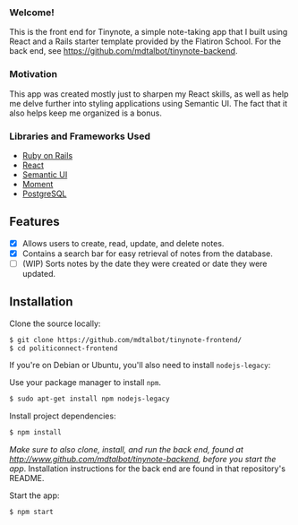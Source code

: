 ### Welcome!

This is the front end for Tinynote, a simple note-taking app that I built using React and a Rails starter template provided by the Flatiron School. For the back end, see https://github.com/mdtalbot/tinynote-backend.  

### Motivation

This app was created mostly just to sharpen my React skills, as well as help me delve further into styling applications using Semantic UI. The fact that it also helps keep me organized is a bonus.

### Libraries and Frameworks Used

* [Ruby on Rails](https://rubyonrails.org/)
* [React](https://reactjs.org/)
* [Semantic UI](https://react.semantic-ui.com/)
* [Moment](https://momentjs.com/)
* [PostgreSQL](https://www.postgresql.org/)

## Features

- [x] Allows users to create, read, update, and delete notes.
- [x] Contains a search bar for easy retrieval of notes from the database.
- [ ] (WIP) Sorts notes by the date they were created or date they were updated.

## Installation

Clone the source locally:

```sh
$ git clone https://github.com/mdtalbot/tinynote-frontend/
$ cd politiconnect-frontend
```
If you're on Debian or Ubuntu, you'll also need to install
`nodejs-legacy`:

Use your package manager to install `npm`.

```sh
$ sudo apt-get install npm nodejs-legacy
```

Install project dependencies:

```sh
$ npm install
```

*Make sure to also clone, install, and run the back end, found at http://www.github.com/mdtalbot/tinynote-backend, before you start the app*. Installation instructions for the back end are found in that repository's README.

Start the app:

```sh
$ npm start
```
